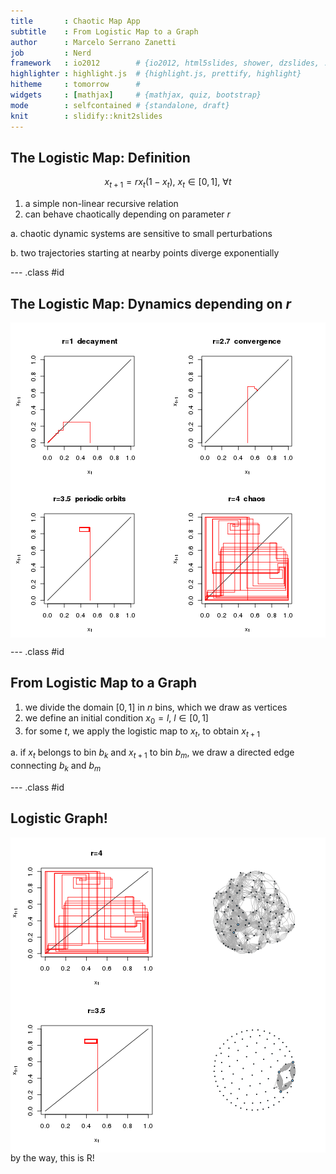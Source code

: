 ```yaml
---
title       : Chaotic Map App
subtitle    : From Logistic Map to a Graph
author      : Marcelo Serrano Zanetti
job         : Nerd
framework   : io2012        # {io2012, html5slides, shower, dzslides, ...}
highlighter : highlight.js  # {highlight.js, prettify, highlight}
hitheme     : tomorrow      # 
widgets     : [mathjax]     # {mathjax, quiz, bootstrap}
mode        : selfcontained # {standalone, draft}
knit        : slidify::knit2slides
---
```


## The Logistic Map: Definition

$$x_{t+1}=r x_t(1-x_t), ~x_t \in [0,1],~ \forall t$$

1. a simple non-linear recursive relation 
2. can behave chaotically depending on parameter $r$

  a. chaotic dynamic systems are sensitive to small perturbations

  b. two trajectories starting at nearby points diverge exponentially


--- .class #id 

## The Logistic Map: Dynamics depending on $r$

<img src="assets/fig/unnamed-chunk-1.png" title="plot of chunk unnamed-chunk-1" alt="plot of chunk unnamed-chunk-1" style="display: block; margin: auto;" />

--- .class #id 

## From Logistic Map to a Graph

1. we divide the domain $[0,1]$ in $n$ bins, which we draw as vertices
2. we define an initial condition $x_0=l, ~l\in [0,1]$ 
3. for some $t$, we apply the logistic map to $x_t$, to obtain $x_{t+1}$

  a. if $x_t$ belongs to bin $b_k$ and $x_{t+1}$ to bin $b_m$, we draw a directed edge connecting $b_k$ and $b_m$

--- .class #id

## Logistic Graph!

<img src="assets/fig/unnamed-chunk-2.png" title="plot of chunk unnamed-chunk-2" alt="plot of chunk unnamed-chunk-2" style="display: block; margin: auto;" />
by the way, this is R!
